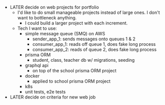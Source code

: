 - LATER decide on web projects for portfolio
	- I'd like to do small manageable projects instead of large ones. I don't want to bottleneck anything.
		- I could build a larger project with each increment.
	- Tech I want to use:
		- simple message queue (SMQ) on AWS
			- sender_app_1: sends messages onto queues 1 & 2
			- consumer_app_1: reads off queue 1, does fake long process
			- consumer_app_2: reads of queue 2, does fake long process
		- prisma ORM
			- student, class, teacher db w/ migrations, seeding
		- graphql api
			- on top of the school prisma ORM project
		- docker
			- applied to school prisma ORM project
		- k8s
		- unit tests, e2e tests
- LATER decide on criteria for new web job